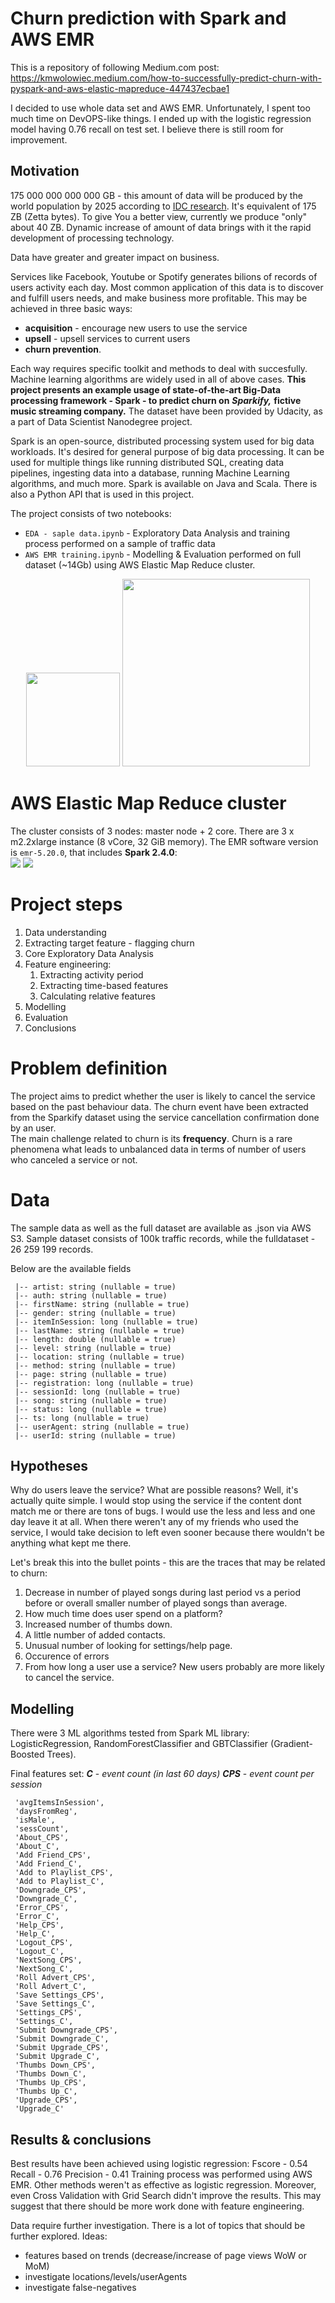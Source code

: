 # Churn prediction with Spark and AWS EMR

This is a repository of following Medium.com post: 
https://kmwolowiec.medium.com/how-to-successfully-predict-churn-with-pyspark-and-aws-elastic-mapreduce-447437ecbae1

I decided to use whole data set and AWS EMR. Unfortunately, I spent too much time on DevOPS-like things. I ended up with the logistic regression model having 0.76 recall on test set. I believe there is still room for improvement. 

## Motivation
175 000 000 000 000 GB - this amount of data will be produced by the world population by 2025 according 
to <a href=https://www.seagate.com/files/www-content/our-story/trends/files/idc-seagate-dataage-whitepaper.pdf>IDC research</a>. 
It's equivalent of 175 ZB (Zetta bytes). To give You a better view, currently we produce "only" about 40 ZB. 
Dynamic increase of amount of data brings with it the rapid development of processing technology. 

Data have greater and greater impact on business.

Services like Facebook, Youtube or Spotify generates bilions of records of users activity each day. Most common 
application of this data is to discover and fulfill users needs, and make business more profitable. 
This may be achieved in three basic ways:
- **acquisition** - encourage new users to use the service
- **upsell** - upsell services to current users
- **churn prevention**.

Each way requires specific toolkit and methods to deal with succesfully. Machine learning algorithms are widely used in all of above cases.
**This project presents an example usage of state-of-the-art Big-Data processing framework - Spark -  to predict churn on** ***Sparkify,*** **fictive music streaming company.**
The dataset have been provided by Udacity, as a part of Data Scientist Nanodegree project.
 
Spark is an open-source, distributed processing system used for big data workloads. It's desired for general purpose of big data processing.
It can be used for multiple things like running distributed SQL, creating data pipelines, ingesting data into a database, 
running Machine Learning algorithms, and much more. Spark is available on Java and Scala. There is also a Python API that is used in this project.

The project consists of two notebooks:
* `EDA - saple data.ipynb` - Exploratory Data Analysis and training process performed on a sample of traffic data
* `AWS EMR training.ipynb` - Modelling & Evaluation performed on full dataset (~14Gb) using AWS Elastic Map Reduce cluster.

<p align="center">
<img width="150" vertical-align="middle" src="img/enr.png"/>

<img width="300" vertical-align="middle" src="img/spark.png"/> 
</p>

# AWS Elastic Map Reduce cluster
The cluster consists of 3 nodes: master node + 2 core. There are 3 x m2.2xlarge instance (8 vCore, 32 GiB memory). 
The EMR software version is `emr-5.20.0`, that includes **Spark 2.4.0**:   
<img vertical-align="middle" src="img/awsemr1.PNG"/> 
<img vertical-align="middle" src="img/awsemr2.PNG"/> 

# Project steps
1. Data understanding
1. Extracting target feature - flagging churn
1. Core Exploratory Data Analysis
1. Feature engineering:
    1. Extracting activity period 
    1. Extracting time-based features
    1. Calculating relative features
1. Modelling
1. Evaluation
1. Conclusions
   

# Problem definition
The project aims to predict whether the user is likely to cancel the service based on the past behaviour data.
The churn event have been extracted from the Sparkify dataset using the service cancellation confirmation done by an user.  
The main challenge related to churn is its **frequency**. Churn is a rare phenomena what leads to unbalanced 
data in terms of number of users who canceled a service or not.


# Data
The sample data as well as the full dataset are available as .json via AWS S3.
Sample dataset consists of 100k traffic records, while the fulldataset - 26 259 199 records.

Below are the available fields
```
 |-- artist: string (nullable = true)
 |-- auth: string (nullable = true)
 |-- firstName: string (nullable = true)
 |-- gender: string (nullable = true)
 |-- itemInSession: long (nullable = true)
 |-- lastName: string (nullable = true)
 |-- length: double (nullable = true)
 |-- level: string (nullable = true)
 |-- location: string (nullable = true)
 |-- method: string (nullable = true)
 |-- page: string (nullable = true)
 |-- registration: long (nullable = true)
 |-- sessionId: long (nullable = true)
 |-- song: string (nullable = true)
 |-- status: long (nullable = true)
 |-- ts: long (nullable = true)
 |-- userAgent: string (nullable = true)
 |-- userId: string (nullable = true)
```

## Hypotheses
Why do users leave the service? What are possible reasons? Well, it's actually quite simple. I would stop using the 
service if the content dont match me or there are tons of bugs. I would use the less and less and one day leave it at all. 
When there weren't any of my friends who used the service, I would take decision to left even sooner because there wouldn't 
be anything what kept me there.

Let's break this into the bullet points - this are the traces that may be related to churn:
1. Decrease in number of played songs during last period vs a period before or overall smaller number of played songs 
than average.
1. How much time does user spend on a platform?
1. Increased number of thumbs down.
1. A little number of added contacts.
1. Unusual number of looking for settings/help page.
1. Occurence of errors
1. From how long a user use a service? New users probably are more likely to cancel the service.

## Modelling
There were 3 ML algorithms tested from Spark ML library: LogisticRegression, RandomForestClassifier and GBTClassifier (Gradient-Boosted Trees).

Final features set:
***C*** - *event count (in last 60 days)*
***CPS*** - *event count per session*

```
 'avgItemsInSession',
 'daysFromReg',
 'isMale',
 'sessCount',
 'About_CPS',
 'About_C',
 'Add Friend_CPS',
 'Add Friend_C',
 'Add to Playlist_CPS',
 'Add to Playlist_C',
 'Downgrade_CPS',
 'Downgrade_C',
 'Error_CPS',
 'Error_C',
 'Help_CPS',
 'Help_C',
 'Logout_CPS',
 'Logout_C',
 'NextSong_CPS',
 'NextSong_C',
 'Roll Advert_CPS',
 'Roll Advert_C',
 'Save Settings_CPS',
 'Save Settings_C',
 'Settings_CPS',
 'Settings_C',
 'Submit Downgrade_CPS',
 'Submit Downgrade_C',
 'Submit Upgrade_CPS',
 'Submit Upgrade_C',
 'Thumbs Down_CPS',
 'Thumbs Down_C',
 'Thumbs Up_CPS',
 'Thumbs Up_C',
 'Upgrade_CPS',
 'Upgrade_C'
```


## Results & conclusions
Best results have been achieved using logistic regression:
Fscore - 0.54
Recall - 0.76
Precision - 0.41
Training process was performed using AWS EMR.
Other methods weren't as effective as logistic regression. Moreover, even Cross Validation with Grid Search didn't improve the results. This may suggest that there should be more work done with feature engineering.

Data require further investigation. There is a lot of topics that should be further explored. Ideas:
* features based on trends (decrease/increase of page views WoW or MoM)
* investigate locations/levels/userAgents
* investigate false-negatives
